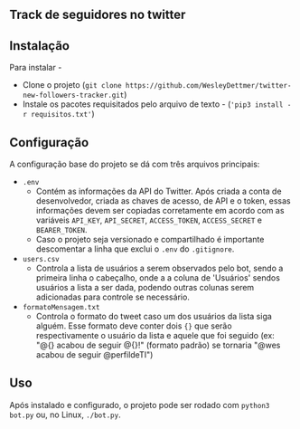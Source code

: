 ## Track de seguidores no twitter

## Instalação
Para instalar -
* Clone o projeto (`git clone https://github.com/WesleyDettmer/twitter-new-followers-tracker.git`)
* Instale os pacotes requisitados pelo arquivo de texto - (`'pip3 install -r requisitos.txt'`)

## Configuração
A configuração base do projeto se dá com três arquivos principais:
* `.env`
    * Contém as informações da API do Twitter. Após criada a conta de desenvolvedor, criada as chaves de acesso, de API e o token, essas informações devem ser copiadas corretamente em acordo com as variáveis `API_KEY`, `API_SECRET`, `ACCESS_TOKEN`, `ACCESS_SECRET` e `BEARER_TOKEN`.
    * Caso o projeto seja versionado e compartilhado é importante descomentar a linha que exclui o `.env` do `.gitignore`.
* `users.csv`
    * Controla a lista de usuários a serem observados pelo bot, sendo a primeira linha o cabeçalho, onde a a coluna de 'Usuários' sendos usuários a lista a ser dada, podendo outras colunas serem adicionadas para controle se necessário.
* `formatoMensagem.txt`
    * Controla o formato do tweet caso um dos usuários da lista siga alguém. Esse formato deve conter dois `{}` que serão respectivamente o usuário da lista e aquele que foi seguido (ex: "@{} acabou de seguir @{}!" (formato padrão) se tornaria "@wes acabou de seguir @perfildeTI")

## Uso
Após instalado e configurado, o projeto pode ser rodado com `python3 bot.py` ou, no Linux, `./bot.py`.
